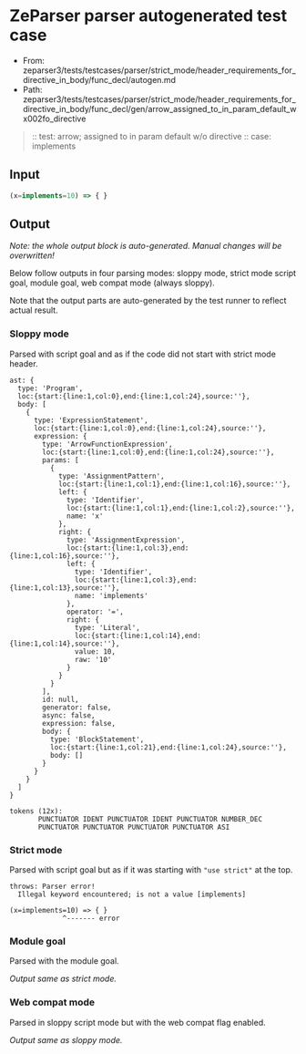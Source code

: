 # ZeParser parser autogenerated test case

- From: zeparser3/tests/testcases/parser/strict_mode/header_requirements_for_directive_in_body/func_decl/autogen.md
- Path: zeparser3/tests/testcases/parser/strict_mode/header_requirements_for_directive_in_body/func_decl/gen/arrow_assigned_to_in_param_default_wx002fo_directive

> :: test: arrow; assigned to in param default w/o directive
> :: case: implements

## Input


`````js
(x=implements=10) => { }
`````

## Output

_Note: the whole output block is auto-generated. Manual changes will be overwritten!_

Below follow outputs in four parsing modes: sloppy mode, strict mode script goal, module goal, web compat mode (always sloppy).

Note that the output parts are auto-generated by the test runner to reflect actual result.

### Sloppy mode

Parsed with script goal and as if the code did not start with strict mode header.

`````
ast: {
  type: 'Program',
  loc:{start:{line:1,col:0},end:{line:1,col:24},source:''},
  body: [
    {
      type: 'ExpressionStatement',
      loc:{start:{line:1,col:0},end:{line:1,col:24},source:''},
      expression: {
        type: 'ArrowFunctionExpression',
        loc:{start:{line:1,col:0},end:{line:1,col:24},source:''},
        params: [
          {
            type: 'AssignmentPattern',
            loc:{start:{line:1,col:1},end:{line:1,col:16},source:''},
            left: {
              type: 'Identifier',
              loc:{start:{line:1,col:1},end:{line:1,col:2},source:''},
              name: 'x'
            },
            right: {
              type: 'AssignmentExpression',
              loc:{start:{line:1,col:3},end:{line:1,col:16},source:''},
              left: {
                type: 'Identifier',
                loc:{start:{line:1,col:3},end:{line:1,col:13},source:''},
                name: 'implements'
              },
              operator: '=',
              right: {
                type: 'Literal',
                loc:{start:{line:1,col:14},end:{line:1,col:14},source:''},
                value: 10,
                raw: '10'
              }
            }
          }
        ],
        id: null,
        generator: false,
        async: false,
        expression: false,
        body: {
          type: 'BlockStatement',
          loc:{start:{line:1,col:21},end:{line:1,col:24},source:''},
          body: []
        }
      }
    }
  ]
}

tokens (12x):
       PUNCTUATOR IDENT PUNCTUATOR IDENT PUNCTUATOR NUMBER_DEC
       PUNCTUATOR PUNCTUATOR PUNCTUATOR PUNCTUATOR ASI
`````

### Strict mode

Parsed with script goal but as if it was starting with `"use strict"` at the top.

`````
throws: Parser error!
  Illegal keyword encountered; is not a value [implements]

(x=implements=10) => { }
             ^------- error
`````


### Module goal

Parsed with the module goal.

_Output same as strict mode._

### Web compat mode

Parsed in sloppy script mode but with the web compat flag enabled.

_Output same as sloppy mode._
